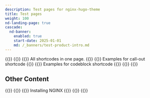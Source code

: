 ```yaml
---
description: Test pages for nginx-hugo-theme
title: Test pages
weight: 100
nd-landing-page: true
cascade:
  nd-banner:
    enabled: true
    start-date: 2025-01-01
    md: /_banners/test-product-intro.md
---
```

{{<card-layout>}}
  {{<card-section showAsCards="true">}}
    {{<card title="Everything" titleUrl="everything" icon="circle-dot-dashed" isFullSize="true">}}
      All shortcodes in one page.
    {{</card >}}
    {{<card title="Call Out usages" titleUrl="call-out/all-callouts/" icon="message-square">}}
      <!-- <card> - Available params: title (required: string), titleUrl (optional: string, relative path or absolute URL (e.g. https://google.com)), icon (optional: string, pulled from lucide), brandIcon (optional: string, takes priority over icon if provided) -->
      Examples for call-out shortcode
    {{</card >}}
    {{<card title="Code Block usages" titleUrl="code-blocks/code-blocks-highlighting/" icon="code">}}
      Examples for codeblock shortcode
    {{</card >}}
  {{</card-section>}}
{{</card-layout >}}

## Other Content 

[//]: # "Provide any sort of additional supporting content you may want customers to see as well (e.g. more cards, diagrams, changelogs, etc.)"
{{<card-layout>}}
  {{<card-section title="NGINX" showAsCards="true" >}}
    {{<card title="NGINX Plus" titleUrl="/nginx/" brandIcon="NGINX-Plus-product-icon-RGB.png" >}}
      Installing NGINX
    {{</card >}}
  {{</card-section >}}
{{</card-layout >}}
